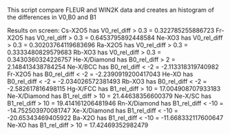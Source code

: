This script compare FLEUR and WIN2K data and
creates an histogram of the differences
in V0,B0 and B1

Results on screen:
Cs-X2O5 has V0_rel_diff > 0.3 = 0.322785255886723
Fr-X2O5 has V0_rel_diff > 0.3 = 0.6453795892448584
Ne-XO3 has V0_rel_diff > 0.3 = 0.30203764119683696
Ra-X2O5 has V0_rel_diff > 0.3 = 0.3333480829579683
Rb-XO3 has V0_rel_diff > 0.3 = 0.3430360324226757
He-X/Diamond has B0_rel_diff > 2 = 2.148413438784254
Ne-X/BCC has B0_rel_diff < -2 = -2.113318319740982
Fr-X2O5 has B0_rel_diff < -2 = -2.2390919200417043
He-XO has B0_rel_diff < -2 = -2.034026572381493
Rb-XO3 has B0_rel_diff < -2 = -2.582617816498115
Hg-X/FCC has B1_rel_diff > 10 = 17.004908707933183
Ne-X/Diamond has B1_rel_diff > 10 = 21.44638356600379
Ne-X/SC has B1_rel_diff > 10 = 19.414161206481946
Rn-X/Diamond has B1_rel_diff < -10 = -14.752503970081747
Xe-X/Diamond has B1_rel_diff < -10 = -20.65343469405922
Ba-X2O has B1_rel_diff < -10 = -11.668332117600647
Ne-XO has B1_rel_diff > 10 = 17.42469352982479
